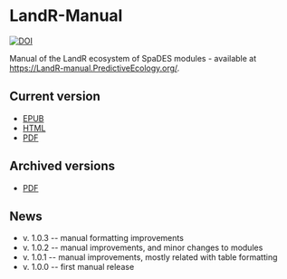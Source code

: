 # LandR-Manual

<!-- start badges -->

[![DOI](https://zenodo.org/badge/460187696.svg)](https://zenodo.org/badge/latestdoi/460187696)

<!-- end badges -->

Manual of the LandR ecosystem of SpaDES modules - available at <https://LandR-manual.PredictiveEcology.org/>.

## Current version

-   [EPUB](https://github.com/PredictiveEcology/LandR-Manual/raw/main/docs/LandRManual.epub)
-   [HTML](https://landr-manual.predictiveecology.org/)
-   [PDF](https://github.com/PredictiveEcology/LandR-Manual/raw/main/docs/LandRManual.pdf)

## Archived versions

-   [PDF](https://github.com/PredictiveEcology/LandR-Manual/tree/main/archive/pdf)

## News

-   v. 1.0.3 -- manual formatting improvements
-   v. 1.0.2 -- manual improvements, and minor changes to modules
-   v. 1.0.1 -- manual improvements, mostly related with table formatting
-   v. 1.0.0 -- first manual release
